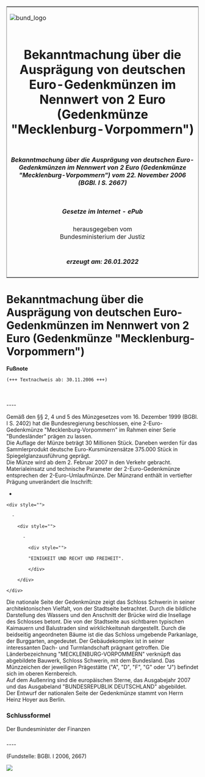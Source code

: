 <span id="DECKBLATT.html"></span>

<table border="0" frame="border" width="100%">

<tr valign="top">

<td align="left">

![bund\_logo](BfJ_2021_Web_de_de.gif)

</td>

<td align="right">

 

</td>

</tr>

<tr align="center" valign="middle">

<td colspan="2">

# Bekanntmachung über die Ausprägung von deutschen Euro-Gedenkmünzen im Nennwert von 2 Euro (Gedenkmünze "Mecklenburg-Vorpommern")

</td>

</tr>

<tr align="center" valign="middle">

<td colspan="2">

##### Bekanntmachung über die Ausprägung von deutschen Euro-Gedenkmünzen im Nennwert von 2 Euro (Gedenkmünze "Mecklenburg-Vorpommern") vom 22. November 2006 (BGBl. I S. 2667)

</td>

</tr>

<tr align="center" valign="middle">

<td colspan="2">

  
  

##### Gesetze im Internet - ePub  
  
herausgegeben vom  
Bundesministerium der Justiz

</td>

</tr>

<tr align="center" valign="bottom">

<td colspan="2">

  
  

##### erzeugt am: 26.01.2022

</td>

</tr>

</table>

<span id="BJNR266700006.html"></span>

# Bekanntmachung über die Ausprägung von deutschen Euro-Gedenkmünzen im Nennwert von 2 Euro (Gedenkmünze "Mecklenburg-Vorpommern")

<div>

  
**Fußnote**

<div class="jnhtml">

<div>

<div class="jurAbsatz">

  

``` 
(+++ Textnachweis ab: 30.11.2006 +++)

 
```

</div>

</div>

</div>

</div>

<span id="BJNR266700006BJNE000100000.html"></span>

###   
\----

<div>

<div class="jnhtml">

<div>

<div class="jurAbsatz">

Gemäß den §§ 2, 4 und 5 des Münzgesetzes vom 16. Dezember 1999 (BGBl. I
S. 2402) hat die Bundesregierung beschlossen, eine 2-Euro-Gedenkmünze
"Mecklenburg-Vorpommern" im Rahmen einer Serie "Bundesländer" prägen zu
lassen.  
Die Auflage der Münze beträgt 30 Millionen Stück. Daneben werden für das
Sammlerprodukt deutsche Euro-Kursmünzensätze 375.000 Stück in
Spiegelglanzausführung geprägt.  
Die Münze wird ab dem 2. Februar 2007 in den Verkehr gebracht.
Materialeinsatz und technische Parameter der 2-Euro-Gedenkmünze
entsprechen der 2-Euro-Umlaufmünze. Der Münzrand enthält in vertiefter
Prägung unverändert die Inschrift:

  - 
    
    <div style="">
    
      - 
        
        <div style="">
        
          - 
            
            <div style="">
            
            "EINIGKEIT UND RECHT UND FREIHEIT".
            
            </div>
        
        </div>
    
    </div>

Die nationale Seite der Gedenkmünze zeigt das Schloss Schwerin in seiner
architektonischen Vielfalt, von der Stadtseite betrachtet. Durch die
bildliche Darstellung des Wassers und den Anschnitt der Brücke wird die
Insellage des Schlosses betont. Die von der Stadtseite aus sichtbaren
typischen Kaimauern und Balustraden sind wirklichkeitsnah dargestellt.
Durch die beidseitig angeordneten Bäume ist die das Schloss umgebende
Parkanlage, der Burggarten, angedeutet. Der Gebäudekomplex ist in seiner
interessanten Dach- und Turmlandschaft prägnant getroffen. Die
Länderbezeichnung "MECKLENBURG-VORPOMMERN" verknüpft das abgebildete
Bauwerk, Schloss Schwerin, mit dem Bundesland. Das Münzzeichen der
jeweiligen Prägestätte ("A", "D", "F", "G" oder "J") befindet sich im
oberen Kernbereich.  
Auf dem Außenring sind die europäischen Sterne, das Ausgabejahr 2007 und
das Ausgabeland "BUNDESREPUBLIK DEUTSCHLAND" abgebildet.  
Der Entwurf der nationalen Seite der Gedenkmünze stammt von Herrn Heinz
Hoyer aus Berlin.

</div>

</div>

</div>

</div>

<span id="BJNR266700006BJNE000200000.html"></span>

### Schlussformel  

<div>

<div class="jnhtml">

<div>

<div class="jurAbsatz">

Der Bundesminister der Finanzen

</div>

</div>

</div>

</div>

<span id="BJNR266700006BJNE000300000.html"></span>

###   
\----

<div>

<div class="jnhtml">

<div>

<div class="jurAbsatz">

<div class="kommentar_Fundstelle">

  
(Fundstelle: BGBl. I 2006, 2667)

</div>

  
  
![](bgbl1_2006_j2667_0010.jpeg)  
  

</div>

</div>

</div>

</div>
